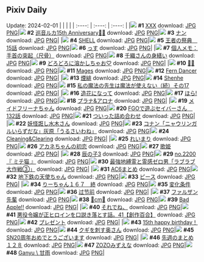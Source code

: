 ## Pixiv Daily
Update: 2024-02-01
|      |      |      |
| :----: | :----: | :----: |
|![](https://pixiv.microyu.workers.dev/c/240x480/img-master/img/2024/01/31/00/00/06/115624355_p0_master1200.jpg) **#1** [XXX](https://www.pixiv.net/artworks/115624355) download: [JPG](https://pixiv.microyu.workers.dev/img-original/img/2024/01/31/00/00/06/115624355_p0.jpg) [PNG](https://pixiv.microyu.workers.dev/img-original/img/2024/01/31/00/00/06/115624355_p0.png)|![](https://pixiv.microyu.workers.dev/c/240x480/img-master/img/2024/01/30/00/00/05/115597729_p0_master1200.jpg) **#2** [巡音ルカ15th Anniversary🎂🎉](https://www.pixiv.net/artworks/115597729) download: [JPG](https://pixiv.microyu.workers.dev/img-original/img/2024/01/30/00/00/05/115597729_p0.jpg) [PNG](https://pixiv.microyu.workers.dev/img-original/img/2024/01/30/00/00/05/115597729_p0.png)|![](https://pixiv.microyu.workers.dev/c/240x480/img-master/img/2024/01/30/20/30/02/115617764_p0_master1200.jpg) **#3** [ナン](https://www.pixiv.net/artworks/115617764) download: [JPG](https://pixiv.microyu.workers.dev/img-original/img/2024/01/30/20/30/02/115617764_p0.jpg) [PNG](https://pixiv.microyu.workers.dev/img-original/img/2024/01/30/20/30/02/115617764_p0.png)|
|![](https://pixiv.microyu.workers.dev/c/240x480/img-master/img/2024/01/30/00/01/16/115597971_p0_master1200.jpg) **#4** [SHELL](https://www.pixiv.net/artworks/115597971) download: [JPG](https://pixiv.microyu.workers.dev/img-original/img/2024/01/30/00/01/16/115597971_p0.jpg) [PNG](https://pixiv.microyu.workers.dev/img-original/img/2024/01/30/00/01/16/115597971_p0.png)|![](https://pixiv.microyu.workers.dev/c/240x480/img-master/img/2024/01/31/15/37/34/115638353_p0_master1200.jpg) **#5** [王者の祭典　15話](https://www.pixiv.net/artworks/115638353) download: [JPG](https://pixiv.microyu.workers.dev/img-original/img/2024/01/31/15/37/34/115638353_p0.jpg) [PNG](https://pixiv.microyu.workers.dev/img-original/img/2024/01/31/15/37/34/115638353_p0.png)|![](https://pixiv.microyu.workers.dev/c/240x480/img-master/img/2024/01/30/18/40/20/115614950_p0_master1200.jpg) **#6** [っす](https://www.pixiv.net/artworks/115614950) download: [JPG](https://pixiv.microyu.workers.dev/img-original/img/2024/01/30/18/40/20/115614950_p0.jpg) [PNG](https://pixiv.microyu.workers.dev/img-original/img/2024/01/30/18/40/20/115614950_p0.png)|
|![](https://pixiv.microyu.workers.dev/c/240x480/img-master/img/2024/01/30/06/00/05/115603930_p0_master1200.jpg) **#7** [個人メモ：手首の突起（尺骨）](https://www.pixiv.net/artworks/115603930) download: [JPG](https://pixiv.microyu.workers.dev/img-original/img/2024/01/30/06/00/05/115603930_p0.jpg) [PNG](https://pixiv.microyu.workers.dev/img-original/img/2024/01/30/06/00/05/115603930_p0.png)|![](https://pixiv.microyu.workers.dev/c/240x480/img-master/img/2024/01/30/20/15/21/115617358_p0_master1200.jpg) **#8** [千織さんの身繕い](https://www.pixiv.net/artworks/115617358) download: [JPG](https://pixiv.microyu.workers.dev/img-original/img/2024/01/30/20/15/21/115617358_p0.jpg) [PNG](https://pixiv.microyu.workers.dev/img-original/img/2024/01/30/20/15/21/115617358_p0.png)|![](https://pixiv.microyu.workers.dev/c/240x480/img-master/img/2024/01/30/12/05/31/115608407_p0_master1200.jpg) **#9** [どろどろに溶かしちゃお♡](https://www.pixiv.net/artworks/115608407) download: [JPG](https://pixiv.microyu.workers.dev/img-original/img/2024/01/30/12/05/31/115608407_p0.jpg) [PNG](https://pixiv.microyu.workers.dev/img-original/img/2024/01/30/12/05/31/115608407_p0.png)|
|![](https://pixiv.microyu.workers.dev/c/240x480/img-master/img/2024/01/30/03/52/51/115602646_p0_master1200.jpg) **#10** [🎀💜](https://www.pixiv.net/artworks/115602646) download: [JPG](https://pixiv.microyu.workers.dev/img-original/img/2024/01/30/03/52/51/115602646_p0.jpg) [PNG](https://pixiv.microyu.workers.dev/img-original/img/2024/01/30/03/52/51/115602646_p0.png)|![](https://pixiv.microyu.workers.dev/c/240x480/img-master/img/2024/01/30/12/10/46/115608495_p0_master1200.jpg) **#11** [Mages](https://www.pixiv.net/artworks/115608495) download: [JPG](https://pixiv.microyu.workers.dev/img-original/img/2024/01/30/12/10/46/115608495_p0.jpg) [PNG](https://pixiv.microyu.workers.dev/img-original/img/2024/01/30/12/10/46/115608495_p0.png)|![](https://pixiv.microyu.workers.dev/c/240x480/img-master/img/2024/01/30/03/28/25/115602370_p0_master1200.jpg) **#12** [Fern  Dancer](https://www.pixiv.net/artworks/115602370) download: [JPG](https://pixiv.microyu.workers.dev/img-original/img/2024/01/30/03/28/25/115602370_p0.jpg) [PNG](https://pixiv.microyu.workers.dev/img-original/img/2024/01/30/03/28/25/115602370_p0.png)|
|![](https://pixiv.microyu.workers.dev/c/240x480/img-master/img/2024/01/31/00/00/23/115624422_p0_master1200.jpg) **#13** [煙緋](https://www.pixiv.net/artworks/115624422) download: [JPG](https://pixiv.microyu.workers.dev/img-original/img/2024/01/31/00/00/23/115624422_p0.jpg) [PNG](https://pixiv.microyu.workers.dev/img-original/img/2024/01/31/00/00/23/115624422_p0.png)|![](https://pixiv.microyu.workers.dev/c/240x480/img-master/img/2024/01/30/02/20/38/115601436_p0_master1200.jpg) **#14** [Shenhe](https://www.pixiv.net/artworks/115601436) download: [JPG](https://pixiv.microyu.workers.dev/img-original/img/2024/01/30/02/20/38/115601436_p0.jpg) [PNG](https://pixiv.microyu.workers.dev/img-original/img/2024/01/30/02/20/38/115601436_p0.png)|![](https://pixiv.microyu.workers.dev/c/240x480/img-master/img/2024/01/31/00/03/19/115624728_p0_master1200.jpg) **#15** [私の魔法の先生は魔法が使えない（続）その17](https://www.pixiv.net/artworks/115624728) download: [JPG](https://pixiv.microyu.workers.dev/img-original/img/2024/01/31/00/03/19/115624728_p0.jpg) [PNG](https://pixiv.microyu.workers.dev/img-original/img/2024/01/31/00/03/19/115624728_p0.png)|
|![](https://pixiv.microyu.workers.dev/c/240x480/img-master/img/2024/01/30/20/31/14/115617800_p0_master1200.jpg) **#16** [造花になって](https://www.pixiv.net/artworks/115617800) download: [JPG](https://pixiv.microyu.workers.dev/img-original/img/2024/01/30/20/31/14/115617800_p0.jpg) [PNG](https://pixiv.microyu.workers.dev/img-original/img/2024/01/30/20/31/14/115617800_p0.png)|![](https://pixiv.microyu.workers.dev/c/240x480/img-master/img/2024/01/30/00/00/39/115597873_p0_master1200.jpg) **#17** [ほら!](https://www.pixiv.net/artworks/115597873) download: [JPG](https://pixiv.microyu.workers.dev/img-original/img/2024/01/30/00/00/39/115597873_p0.jpg) [PNG](https://pixiv.microyu.workers.dev/img-original/img/2024/01/30/00/00/39/115597873_p0.png)|![](https://pixiv.microyu.workers.dev/c/240x480/img-master/img/2024/01/31/00/01/04/115624537_p0_master1200.jpg) **#18** [プラナ&アロナ](https://www.pixiv.net/artworks/115624537) download: [JPG](https://pixiv.microyu.workers.dev/img-original/img/2024/01/31/00/01/04/115624537_p0.jpg) [PNG](https://pixiv.microyu.workers.dev/img-original/img/2024/01/31/00/01/04/115624537_p0.png)|
|![](https://pixiv.microyu.workers.dev/c/240x480/img-master/img/2024/01/30/20/56/16/115618501_p0_master1200.jpg) **#19** [メイドフリーナちゃん](https://www.pixiv.net/artworks/115618501) download: [JPG](https://pixiv.microyu.workers.dev/img-original/img/2024/01/30/20/56/16/115618501_p0.jpg) [PNG](https://pixiv.microyu.workers.dev/img-original/img/2024/01/30/20/56/16/115618501_p0.png)|![](https://pixiv.microyu.workers.dev/c/240x480/img-master/img/2024/01/31/00/05/41/115624859_p0_master1200.jpg) **#20** [FGOで遊ぶセイバーさん　132話](https://www.pixiv.net/artworks/115624859) download: [JPG](https://pixiv.microyu.workers.dev/img-original/img/2024/01/31/00/05/41/115624859_p0.jpg) [PNG](https://pixiv.microyu.workers.dev/img-original/img/2024/01/31/00/05/41/115624859_p0.png)|![](https://pixiv.microyu.workers.dev/c/240x480/img-master/img/2024/01/30/21/42/27/115619946_p0_master1200.jpg) **#21** [ついった詰め合わせ](https://www.pixiv.net/artworks/115619946) download: [JPG](https://pixiv.microyu.workers.dev/img-original/img/2024/01/30/21/42/27/115619946_p0.jpg) [PNG](https://pixiv.microyu.workers.dev/img-original/img/2024/01/30/21/42/27/115619946_p0.png)|
|![](https://pixiv.microyu.workers.dev/c/240x480/img-master/img/2024/01/30/19/44/11/115616208_p0_master1200.jpg) **#22** [妖怪誑し水木さん](https://www.pixiv.net/artworks/115616208) download: [JPG](https://pixiv.microyu.workers.dev/img-original/img/2024/01/30/19/44/11/115616208_p0.jpg) [PNG](https://pixiv.microyu.workers.dev/img-original/img/2024/01/30/19/44/11/115616208_p0.png)|![](https://pixiv.microyu.workers.dev/c/240x480/img-master/img/2024/01/30/16/13/25/115611983_p0_master1200.jpg) **#23** [コナン「ニャウリンガルいらずだな」灰原「うるさいわね」](https://www.pixiv.net/artworks/115611983) download: [JPG](https://pixiv.microyu.workers.dev/img-original/img/2024/01/30/16/13/25/115611983_p0.jpg) [PNG](https://pixiv.microyu.workers.dev/img-original/img/2024/01/30/16/13/25/115611983_p0.png)|![](https://pixiv.microyu.workers.dev/c/240x480/img-master/img/2024/01/30/00/01/27/115597934_p0_master1200.jpg) **#24** [Cleaning&Clearing](https://www.pixiv.net/artworks/115597934) download: [JPG](https://pixiv.microyu.workers.dev/img-original/img/2024/01/30/00/01/27/115597934_p0.jpg) [PNG](https://pixiv.microyu.workers.dev/img-original/img/2024/01/30/00/01/27/115597934_p0.png)|
|![](https://pixiv.microyu.workers.dev/c/240x480/img-master/img/2024/01/31/06/00/04/115630674_p0_master1200.jpg) **#25** [れいまり](https://www.pixiv.net/artworks/115630674) download: [JPG](https://pixiv.microyu.workers.dev/img-original/img/2024/01/31/06/00/04/115630674_p0.jpg) [PNG](https://pixiv.microyu.workers.dev/img-original/img/2024/01/31/06/00/04/115630674_p0.png)|![](https://pixiv.microyu.workers.dev/c/240x480/img-master/img/2024/01/31/21/13/26/115646448_p0_master1200.jpg) **#26** [アカネちゃんの初恋](https://www.pixiv.net/artworks/115646448) download: [JPG](https://pixiv.microyu.workers.dev/img-original/img/2024/01/31/21/13/26/115646448_p0.jpg) [PNG](https://pixiv.microyu.workers.dev/img-original/img/2024/01/31/21/13/26/115646448_p0.png)|![](https://pixiv.microyu.workers.dev/c/240x480/img-master/img/2024/01/30/00/00/23/115597815_p0_master1200.jpg) **#27** [歌姫](https://www.pixiv.net/artworks/115597815) download: [JPG](https://pixiv.microyu.workers.dev/img-original/img/2024/01/30/00/00/23/115597815_p0.jpg) [PNG](https://pixiv.microyu.workers.dev/img-original/img/2024/01/30/00/00/23/115597815_p0.png)|
|![](https://pixiv.microyu.workers.dev/c/240x480/img-master/img/2024/01/30/22/47/09/115621982_p0_master1200.jpg) **#28** [辰の子3](https://www.pixiv.net/artworks/115621982) download: [JPG](https://pixiv.microyu.workers.dev/img-original/img/2024/01/30/22/47/09/115621982_p0.jpg) [PNG](https://pixiv.microyu.workers.dev/img-original/img/2024/01/30/22/47/09/115621982_p0.png)|![](https://pixiv.microyu.workers.dev/c/240x480/img-master/img/2024/01/31/12/09/22/115635362_p0_master1200.jpg) **#29** [no.2200 『 ミテ猫 』](https://www.pixiv.net/artworks/115635362) download: [JPG](https://pixiv.microyu.workers.dev/img-original/img/2024/01/31/12/09/22/115635362_p0.jpg) [PNG](https://pixiv.microyu.workers.dev/img-original/img/2024/01/31/12/09/22/115635362_p0.png)|![](https://pixiv.microyu.workers.dev/c/240x480/img-master/img/2024/01/31/04/29/52/115629843_p0_master1200.jpg) **#30** [最強地縛霊と霊感ゼロ男「ラブラブ大作戦③」](https://www.pixiv.net/artworks/115629843) download: [JPG](https://pixiv.microyu.workers.dev/img-original/img/2024/01/31/04/29/52/115629843_p0.jpg) [PNG](https://pixiv.microyu.workers.dev/img-original/img/2024/01/31/04/29/52/115629843_p0.png)|
|![](https://pixiv.microyu.workers.dev/c/240x480/img-master/img/2024/01/30/09/32/40/115606421_p0_master1200.jpg) **#31** [AC6まとめ](https://www.pixiv.net/artworks/115606421) download: [JPG](https://pixiv.microyu.workers.dev/img-original/img/2024/01/30/09/32/40/115606421_p0.jpg) [PNG](https://pixiv.microyu.workers.dev/img-original/img/2024/01/30/09/32/40/115606421_p0.png)|![](https://pixiv.microyu.workers.dev/c/240x480/img-master/img/2024/01/30/00/00/54/115597918_p0_master1200.jpg) **#32** [地下鉄の天使ちゃん](https://www.pixiv.net/artworks/115597918) download: [JPG](https://pixiv.microyu.workers.dev/img-original/img/2024/01/30/00/00/54/115597918_p0.jpg) [PNG](https://pixiv.microyu.workers.dev/img-original/img/2024/01/30/00/00/54/115597918_p0.png)|![](https://pixiv.microyu.workers.dev/c/240x480/img-master/img/2024/01/31/18/44/44/115642155_p0_master1200.jpg) **#33** [ピース](https://www.pixiv.net/artworks/115642155) download: [JPG](https://pixiv.microyu.workers.dev/img-original/img/2024/01/31/18/44/44/115642155_p0.jpg) [PNG](https://pixiv.microyu.workers.dev/img-original/img/2024/01/31/18/44/44/115642155_p0.png)|
|![](https://pixiv.microyu.workers.dev/c/240x480/img-master/img/2024/01/30/17/00/41/115612741_p0_master1200.jpg) **#34** [りーちゃん１６７　終](https://www.pixiv.net/artworks/115612741) download: [JPG](https://pixiv.microyu.workers.dev/img-original/img/2024/01/30/17/00/41/115612741_p0.jpg) [PNG](https://pixiv.microyu.workers.dev/img-original/img/2024/01/30/17/00/41/115612741_p0.png)|![](https://pixiv.microyu.workers.dev/c/240x480/img-master/img/2024/01/31/11/41/01/115634842_p0_master1200.jpg) **#35** [変化条件](https://www.pixiv.net/artworks/115634842) download: [JPG](https://pixiv.microyu.workers.dev/img-original/img/2024/01/31/11/41/01/115634842_p0.jpg) [PNG](https://pixiv.microyu.workers.dev/img-original/img/2024/01/31/11/41/01/115634842_p0.png)|![](https://pixiv.microyu.workers.dev/c/240x480/img-master/img/2024/01/31/16/06/51/115638841_p0_master1200.jpg) **#36** [过节前](https://www.pixiv.net/artworks/115638841) download: [JPG](https://pixiv.microyu.workers.dev/img-original/img/2024/01/31/16/06/51/115638841_p0.jpg) [PNG](https://pixiv.microyu.workers.dev/img-original/img/2024/01/31/16/06/51/115638841_p0.png)|
|![](https://pixiv.microyu.workers.dev/c/240x480/img-master/img/2024/01/30/00/53/01/115599653_p0_master1200.jpg) **#37** [ファルザン先輩](https://www.pixiv.net/artworks/115599653) download: [JPG](https://pixiv.microyu.workers.dev/img-original/img/2024/01/30/00/53/01/115599653_p0.jpg) [PNG](https://pixiv.microyu.workers.dev/img-original/img/2024/01/30/00/53/01/115599653_p0.png)|![](https://pixiv.microyu.workers.dev/c/240x480/img-master/img/2024/01/30/20/40/53/115618059_p0_master1200.jpg) **#38** [💖cm💖](https://www.pixiv.net/artworks/115618059) download: [JPG](https://pixiv.microyu.workers.dev/img-original/img/2024/01/30/20/40/53/115618059_p0.jpg) [PNG](https://pixiv.microyu.workers.dev/img-original/img/2024/01/30/20/40/53/115618059_p0.png)|![](https://pixiv.microyu.workers.dev/c/240x480/img-master/img/2024/01/30/08/41/16/115605866_p0_master1200.jpg) **#39** [Bad Apple!!](https://www.pixiv.net/artworks/115605866) download: [JPG](https://pixiv.microyu.workers.dev/img-original/img/2024/01/30/08/41/16/115605866_p0.jpg) [PNG](https://pixiv.microyu.workers.dev/img-original/img/2024/01/30/08/41/16/115605866_p0.png)|
|![](https://pixiv.microyu.workers.dev/c/240x480/img-master/img/2024/01/30/16/33/36/115612267_p0_master1200.jpg) **#40** [それでね、](https://www.pixiv.net/artworks/115612267) download: [JPG](https://pixiv.microyu.workers.dev/img-original/img/2024/01/30/16/33/36/115612267_p0.jpg) [PNG](https://pixiv.microyu.workers.dev/img-original/img/2024/01/30/16/33/36/115612267_p0.png)|![](https://pixiv.microyu.workers.dev/c/240x480/img-master/img/2024/01/31/21/30/07/115646926_p0_master1200.jpg) **#41** [悪役令嬢が正ヒロインを口説き落とす話。41【創作百合】](https://www.pixiv.net/artworks/115646926) download: [JPG](https://pixiv.microyu.workers.dev/img-original/img/2024/01/31/21/30/07/115646926_p0.jpg) [PNG](https://pixiv.microyu.workers.dev/img-original/img/2024/01/31/21/30/07/115646926_p0.png)|![](https://pixiv.microyu.workers.dev/c/240x480/img-master/img/2024/01/30/23/25/44/115623223_p0_master1200.jpg) **#42** [プレゼント](https://www.pixiv.net/artworks/115623223) download: [JPG](https://pixiv.microyu.workers.dev/img-original/img/2024/01/30/23/25/44/115623223_p0.jpg) [PNG](https://pixiv.microyu.workers.dev/img-original/img/2024/01/30/23/25/44/115623223_p0.png)|
|![](https://pixiv.microyu.workers.dev/c/240x480/img-master/img/2024/01/30/17/35/08/115613421_p0_master1200.jpg) **#43** [15th happy birthday！](https://www.pixiv.net/artworks/115613421) download: [JPG](https://pixiv.microyu.workers.dev/img-original/img/2024/01/30/17/35/08/115613421_p0.jpg) [PNG](https://pixiv.microyu.workers.dev/img-original/img/2024/01/30/17/35/08/115613421_p0.png)|![](https://pixiv.microyu.workers.dev/c/240x480/img-master/img/2024/01/30/00/01/02/115597948_p0_master1200.jpg) **#44** [クギを刺す奥さん](https://www.pixiv.net/artworks/115597948) download: [JPG](https://pixiv.microyu.workers.dev/img-original/img/2024/01/30/00/01/02/115597948_p0.jpg) [PNG](https://pixiv.microyu.workers.dev/img-original/img/2024/01/30/00/01/02/115597948_p0.png)|![](https://pixiv.microyu.workers.dev/c/240x480/img-master/img/2024/01/30/17/11/05/115612931_p0_master1200.jpg) **#45** [SN20周年おめでとうございます](https://www.pixiv.net/artworks/115612931) download: [JPG](https://pixiv.microyu.workers.dev/img-original/img/2024/01/30/17/11/05/115612931_p0.jpg) [PNG](https://pixiv.microyu.workers.dev/img-original/img/2024/01/30/17/11/05/115612931_p0.png)|
|![](https://pixiv.microyu.workers.dev/c/240x480/img-master/img/2024/01/30/08/03/46/115605431_p0_master1200.jpg) **#46** [先週のまとめ１２８](https://www.pixiv.net/artworks/115605431) download: [JPG](https://pixiv.microyu.workers.dev/img-original/img/2024/01/30/08/03/46/115605431_p0.jpg) [PNG](https://pixiv.microyu.workers.dev/img-original/img/2024/01/30/08/03/46/115605431_p0.png)|![](https://pixiv.microyu.workers.dev/c/240x480/img-master/img/2024/01/30/22/00/39/115614287_p0_master1200.jpg) **#47** [ZOZOみずえな](https://www.pixiv.net/artworks/115614287) download: [JPG](https://pixiv.microyu.workers.dev/img-original/img/2024/01/30/22/00/39/115614287_p0.jpg) [PNG](https://pixiv.microyu.workers.dev/img-original/img/2024/01/30/22/00/39/115614287_p0.png)|![](https://pixiv.microyu.workers.dev/c/240x480/img-master/img/2024/01/30/00/06/27/115598276_p0_master1200.jpg) **#48** [Ganyu \ 甘雨](https://www.pixiv.net/artworks/115598276) download: [JPG](https://pixiv.microyu.workers.dev/img-original/img/2024/01/30/00/06/27/115598276_p0.jpg) [PNG](https://pixiv.microyu.workers.dev/img-original/img/2024/01/30/00/06/27/115598276_p0.png)|

